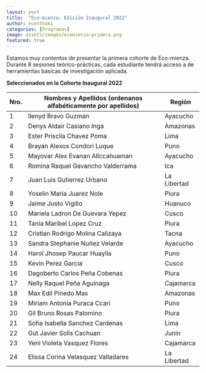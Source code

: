```yaml
---
layout: post
title:  "Eco-mienza: Edición Inaugural 2022"
author: econthaki
categories: [Programas]
image: assets/images/ecomienza-primera.png
featured: true
---
```


Estamos muy contentos de presentar la primera cohorte de Eco-mienza. Durante 8 sesiones teórico-prácticas, cada estudiante tendrá acceso a de herramientas básicas de investigación aplicada. 

**Seleccionados en la Cohorte Inaugural 2022**


| Nro. | Nombres y Apellidos (ordenanos alfabéticamente por apellidos)                                                                     	     | Región                 |
|--------|-----------------------------------------------------------------------------------|------------------------------------------------------------------------|
| 1      | Ilenyd Bravo Guzman                                                               | Ayacucho                                                              |
| 2      | Denys Aldair Casiano Inga                                                  | Amazonas                  |
| 3      | Ester Priscila Chavez Poma                                                      | Lima                |
| 4      | Brayan Alexos Condori Luque                                                           | Puno                                                              |
| 5      | Mayovar Alex Evanan Allccahuaman                                           | Ayacucho                          |
| 6      | Romina Raquel Gavancho Valderrama                                                          | Ica                                                              |
| 7      | Juan Luis Gutierrez Urbano                                           | La Libertad                       |
| 8      | Yoselin Maria Juarez Nole                                             | Piura                                                              |
| 9      | Jaime Justo Vigilio                                   |                                    Huanuco                                    |
| 10      | Mariela Ladron De Guevara Yepez                                   |                               Cusco                                         |
| 11      | Tania Maribel Lopez Cruz                                  |                                          Piura                              |
| 12      | Cristian Rodrigo Molina Calizaya                                 |                                 Tacna                                       |
| 13      | Sandra Stephanie Nuñez Velarde                                  |                              Ayacucho                                          |
| 14      | Harol Jhosep Paucar Huaylla                                  |                          Puno                                              |
| 15      | Kevin Perez Garcia                                  |                                 Cusco                                       |
| 16      | Dagoberto Carlos Peña Cobenas                                |                         Piura                                               |
| 17      | Nelly Raquel Peña Aguinaga                                  |                             Cajamarca                                           |
| 18      | Max Edil Pinedo Mas                                  |                              Amazonas                                          |
| 19      | Miriam Antonia Puraca Ccari                                 |                   Puno                                                     |
| 20      | Gil Bruno Rosas Palomino                                 |                   Piura                                                    |
| 21      | Sofia Isabella Sanchez Cardenas                                 |             Lima                                                           |
| 22      | Gut Javier Solis Cachuan                                 |                   Junin                                                     |
| 23      | Yeni Violeta Vasquez Flores                                 |                     Cajamarca                                                   |
| 24      | Elissa Corina Velasquez Valladares                                  |              La Libertad                                                          |
